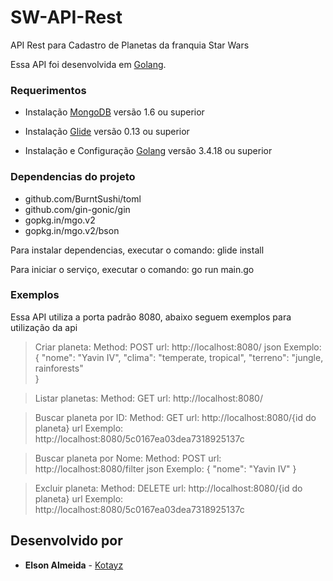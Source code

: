 # SW-API-Rest

API Rest para Cadastro de Planetas da franquia Star Wars

Essa API foi desenvolvida em [Golang](https://golang.org/).

### Requerimentos
* Instalação [MongoDB](https://www.digitalocean.com/community/tutorials/como-instalar-o-mongodb-no-ubuntu-16-04-pt) versão 1.6 ou superior

* Instalação [Glide](https://github.com/Masterminds/glide) versão 0.13 ou superior

* Instalação e Configuração [Golang](https://www.digitalocean.com/community/tutorials/how-to-install-go-1-6-on-ubuntu-16-04) versão 3.4.18 ou superior

### Dependencias do projeto
 * github.com/BurntSushi/toml
 * github.com/gin-gonic/gin
 * gopkg.in/mgo.v2
 * gopkg.in/mgo.v2/bson

Para instalar dependencias, executar o comando: glide install

Para iniciar o serviço, executar o comando: go run main.go

### Exemplos

Essa API utiliza a porta padrão 8080, abaixo seguem exemplos para utilização da api

> Criar planeta:
Method: POST
url: http://localhost:8080/
json Exemplo:
{ 
    "nome": "Yavin IV",
    "clima": "temperate, tropical",
    "terreno": "jungle, rainforests"    
}

> Listar planetas:
Method: GET
url: http://localhost:8080/

> Buscar planeta por ID:
Method: GET
url: http://localhost:8080/{id do planeta}
url Exemplo: http://localhost:8080/5c0167ea03dea7318925137c

> Buscar planeta por Nome:
Method: POST
url: http://localhost:8080/filter
json Exemplo:
{
  "nome": "Yavin IV"
}

> Excluir planeta:
Method: DELETE
url: http://localhost:8080/{id do planeta}
url Exemplo: http://localhost:8080/5c0167ea03dea7318925137c

## Desenvolvido por

* **Elson Almeida** - [Kotayz](https://github.com/kotayz)
